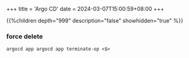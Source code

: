 +++
title = 'Argo CD'
date = 2024-03-07T15:00:59+08:00
+++

{{%children depth="999" description="false" showhidden="true" %}}


### force delete
```shell
argocd app argocd app terminate-op <$>
```